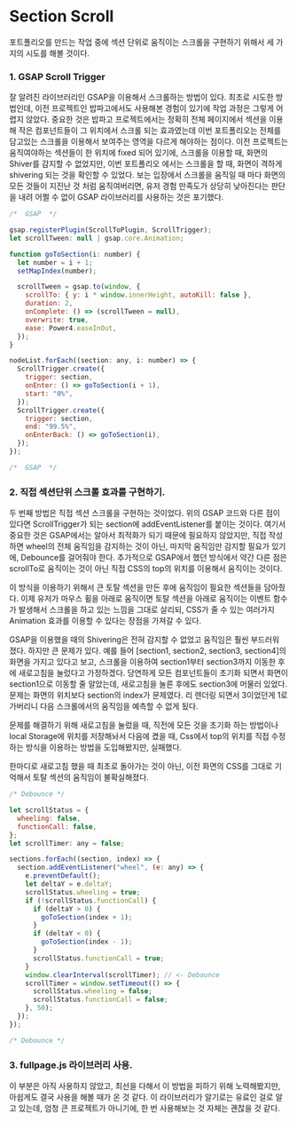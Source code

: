 # Section Scroll

포트폴리오를 만드는 작업 중에 섹션 단위로 움직이는 스크롤을 구현하기 위해서 세 가지의 시도를 해볼 것이다.

### 1. GSAP Scroll Trigger

잘 알려진 라이브러리인 GSAP을 이용해서 스크롤하는 방법이 있다. 최초로 시도한 방법인데, 이전 프로젝트인 밥파고에서도 사용해본 경험이 있기에 작업 과정은 그렇게 어렵지 않았다. 중요한 것은 밥파고 프로젝트에서는 정확히 전체 페이지에서 섹션을 이용해 작은 컴포넌트들이 그 위치에서 스크롤 되는 효과였는데 이번 포트폴리오는 전체를 담고있는 스크롤을 이용해서 보여주는 영역을 다르게 해야하는 점이다. 이전 프로젝트는 움직여야하는 섹션들이 한 위치에 fixed 되어 있기에, 스크롤을 이용할 때, 화면의 Shiver를 감지할 수 없었지만, 이번 포트폴리오 에서는 스크롤을 할 때, 화면이 격하게 shivering 되는 것을 확인할 수 있었다. 보는 입장에서 스크롤을 움직일 때 마다 화면의 모든 것들이 지진난 것 처럼 움직여버리면, 유저 경험 만족도가 상당히 낮아진다는 판단을 내려 어쩔 수 없이 GSAP 라이브러리를 사용하는 것은 포기했다.

```js
/*  GSAP  */

gsap.registerPlugin(ScrollToPlugin, ScrollTrigger);
let scrollTween: null | gsap.core.Animation;

function goToSection(i: number) {
  let number = i + 1;
  setMapIndex(number);

  scrollTween = gsap.to(window, {
    scrollTo: { y: i * window.innerHeight, autoKill: false },
    duration: 2,
    onComplete: () => (scrollTween = null),
    overwrite: true,
    ease: Power4.easeInOut,
  });
}

nodeList.forEach((section: any, i: number) => {
  ScrollTrigger.create({
    trigger: section,
    onEnter: () => goToSection(i + 1),
    start: "0%",
  });
  ScrollTrigger.create({
    trigger: section,
    end: "99.5%",
    onEnterBack: () => goToSection(i),
  });
});

/*  GSAP  */
```

### 2. 직접 섹션단위 스크롤 효과를 구현하기.

두 번째 방법은 직접 섹션 스크롤을 구현하는 것이었다. 위의 GSAP 코드와 다른 점이 있다면 ScrollTrigger가 되는 section에 addEventListener를 붙이는 것이다. 여기서 중요한 것은 GSAP에서는 알아서 최적화가 되기 때문에 필요하지 않았지만, 직접 작성하면 wheel의 전체 움직임을 감지하는 것이 아닌, 마지막 움직임만 감지할 필요가 있기에, Debounce를 걸어줘야 한다. 추가적으로 GSAP에서 했던 방식에서 약간 다른 점은 scrollTo로 움직이는 것이 아닌 직접 CSS의 top의 위치를 이용해서 움직이는 것이다.

이 방식을 이용하기 위해서 큰 토탈 섹션을 만든 후에 움직임이 필요한 섹션들을 담아줬다. 이제 유저가 마우스 휠을 아래로 움직이면 토탈 섹션을 아래로 움직이는 이벤트 함수가 발생해서 스크롤을 하고 있는 느낌을 그대로 살리되, CSS가 줄 수 있는 여러가지 Animation 효과를 이용할 수 있다는 장점을 가져갈 수 있다.

GSAP을 이용했을 때의 Shivering은 전혀 감지할 수 없었고 움직임은 훨씬 부드러워 졌다. 하지만 큰 문제가 있다. 예를 들어 [section1, section2, section3, section4]의 화면을 가지고 있다고 보고, 스크롤을 이용하여 section1부터 section3까지 이동한 후에 새로고침을 눌렀다고 가정하겠다. 당연하게 모든 컴포넌트들이 초기화 되면서 화면이 section1으로 이동할 줄 알았는데, 새로고침을 눌른 후에도 section3에 머물러 있었다. 문제는 화면의 위치보다 section의 index가 문제였다. 리 렌더링 되면서 3이었던게 1로 가버리니 다음 스크롤에서의 움직임을 예측할 수 없게 됬다.

문제를 해결하기 위해 새로고침을 눌렀을 때, 직전에 모든 것을 초기화 하는 방법이나 local Storage에 위치를 저장해놔서 다음에 켰을 때, Css에서 top의 위치를 직접 수정하는 방식을 이용하는 방법을 도입해봤지만, 실패했다.

한마디로 새로고침 했을 때 최초로 돌아가는 것이 아닌, 이전 화면의 CSS를 그대로 기억해서 토탈 섹션의 움직임이 불확실해졌다.

```js
/* Debounce */

let scrollStatus = {
  wheeling: false,
  functionCall: false,
};
let scrollTimer: any = false;

sections.forEach((section, index) => {
  section.addEventListener("wheel", (e: any) => {
    e.preventDefault();
    let deltaY = e.deltaY;
    scrollStatus.wheeling = true;
    if (!scrollStatus.functionCall) {
      if (deltaY > 0) {
        goToSection(index + 1);
      }
      if (deltaY < 0) {
        goToSection(index - 1);
      }
      scrollStatus.functionCall = true;
    }
    window.clearInterval(scrollTimer); // <- Debounce
    scrollTimer = window.setTimeout(() => {
      scrollStatus.wheeling = false;
      scrollStatus.functionCall = false;
    }, 50);
  });
});

/* Debounce */
```

### 3. fullpage.js 라이브러리 사용.

이 부분은 아직 사용하지 않았고, 최선을 다해서 이 방법을 피하기 위해 노력해봤지만, 아쉽게도 결국 사용을 해볼 때가 온 것 같다. 이 라이브러리가 알기로는 유료인 걸로 알고 있는데, 엄청 큰 프로젝트가 아니기에, 한 번 사용해보는 것 자체는 괜찮을 것 같다.
